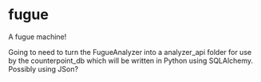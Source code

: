 # fugue

A fugue machine!

Going to need to turn the FugueAnalyzer into a analyzer_api folder for use by the counterpoint_db which will be written in Python using SQLAlchemy. Possibly using JSon?
